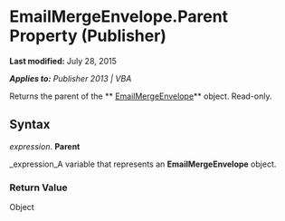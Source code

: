 
# EmailMergeEnvelope.Parent Property (Publisher)

 **Last modified:** July 28, 2015

 _**Applies to:** Publisher 2013 | VBA_

Returns the parent of the  ** [EmailMergeEnvelope](555dd80e-bac2-96dd-4256-ad1b8006da0f.md)** object. Read-only.


## Syntax

 _expression_. **Parent**

 _expression_A variable that represents an  **EmailMergeEnvelope** object.


### Return Value

Object

